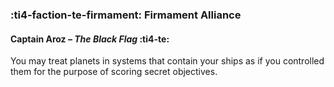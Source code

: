 ### :ti4-faction-te-firmament: **Firmament Alliance**

#### Captain Aroz – _The Black Flag_ :ti4-te:

You may treat planets in systems that contain your ships as if you controlled them for the purpose of scoring secret objectives.

